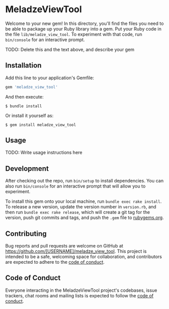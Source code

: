 # MeladzeViewTool

Welcome to your new gem! In this directory, you'll find the files you need to be able to package up your Ruby library into a gem. Put your Ruby code in the file `lib/meladze_view_tool`. To experiment with that code, run `bin/console` for an interactive prompt.

TODO: Delete this and the text above, and describe your gem

## Installation

Add this line to your application's Gemfile:

```ruby
gem 'meladze_view_tool'
```

And then execute:

    $ bundle install

Or install it yourself as:

    $ gem install meladze_view_tool

## Usage

TODO: Write usage instructions here

## Development

After checking out the repo, run `bin/setup` to install dependencies. You can also run `bin/console` for an interactive prompt that will allow you to experiment.

To install this gem onto your local machine, run `bundle exec rake install`. To release a new version, update the version number in `version.rb`, and then run `bundle exec rake release`, which will create a git tag for the version, push git commits and tags, and push the `.gem` file to [rubygems.org](https://rubygems.org).

## Contributing

Bug reports and pull requests are welcome on GitHub at https://github.com/[USERNAME]/meladze_view_tool. This project is intended to be a safe, welcoming space for collaboration, and contributors are expected to adhere to the [code of conduct](https://github.com/[USERNAME]/meladze_view_tool/blob/master/CODE_OF_CONDUCT.md).


## Code of Conduct

Everyone interacting in the MeladzeViewTool project's codebases, issue trackers, chat rooms and mailing lists is expected to follow the [code of conduct](https://github.com/[USERNAME]/meladze_view_tool/blob/master/CODE_OF_CONDUCT.md).
